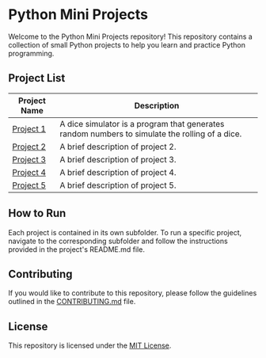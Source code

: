 # Python Mini Projects

Welcome to the Python Mini Projects repository! This repository contains a collection of small Python projects to help you learn and practice Python programming.

## Project List

| Project Name | Description |
|--------------|-------------|
| [Project 1](https://github.com/deepz2609/python-mini-projects/dice_simulater) | A dice simulator is a program that generates random numbers to simulate the rolling of a dice. |
| [Project 2](./project2)       | A brief description of project 2. |
| [Project 3](./project3)       | A brief description of project 3. |
| [Project 4](./project4)       |  A brief description of project 4. |
| [Project 5](./project5)       | A brief description of project 5. |

## How to Run

Each project is contained in its own subfolder. To run a specific project, navigate to the corresponding subfolder and follow the instructions provided in the project's README.md file.

## Contributing

If you would like to contribute to this repository, please follow the guidelines outlined in the [CONTRIBUTING.md](./CONTRIBUTING.md) file.

## License

This repository is licensed under the [MIT License](./LICENSE).
